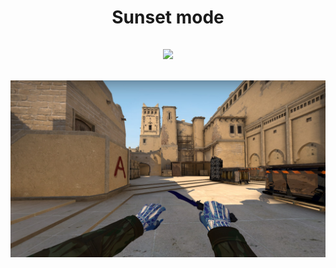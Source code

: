 
<h1 align="center">Sunset mode</h1>
<h2 align="center">
  <p>
    <img src="https://img.shields.io/badge/language-lua-2C2D72?style=for-the-badge&logo=lua"/>
  </p>
</h2>
<h2 align="center">
  <img src="https://raw.githubusercontent.com/kl1ent/CS-GO-Scripting/main/Rawetrip/Sunset%20mode/sunset.png">
</h2>
